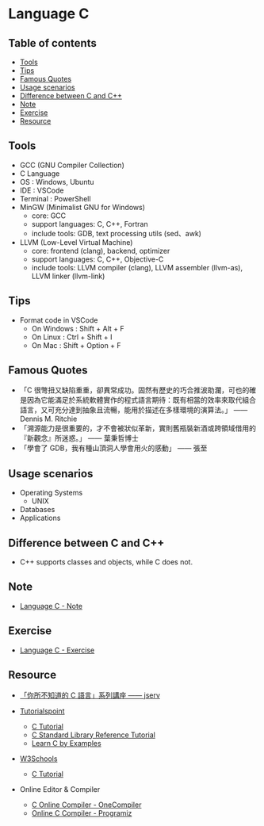 <!-- omit in toc -->
# Language C

<!-- omit in toc -->
## Table of contents

- [Tools](#tools)
- [Tips](#tips)
- [Famous Quotes](#famous-quotes)
- [Usage scenarios](#usage-scenarios)
- [Difference between C and C++](#difference-between-c-and-c)
- [Note](#note)
- [Exercise](#exercise)
- [Resource](#resource)

## Tools

- GCC (GNU Compiler Collection)
- C Language
- OS : Windows, Ubuntu
- IDE : VSCode
- Terminal : PowerShell
- MinGW (Minimalist GNU for Windows)
  - core: GCC
  - support languages: C, C++, Fortran
  - include tools: GDB, text processing utils (sed、awk)
- LLVM (Low-Level Virtual Machine)
  - core: frontend (clang), backend, optimizer
  - support languages: C, C++, Objective-C
  - include tools: LLVM compiler (clang), LLVM assembler (llvm-as), LLVM linker (llvm-link)

## Tips

- Format code in VSCode
  - On Windows : Shift + Alt + F
  - On Linux : Ctrl + Shift + I
  - On Mac : Shift + Option + F

## Famous Quotes

- 「C 很彆扭又缺陷重重，卻異常成功。固然有歷史的巧合推波助瀾，可也的確是因為它能滿足於系統軟體實作的程式語言期待：既有相當的效率來取代組合語言，又可充分達到抽象且流暢，能用於描述在多樣環境的演算法。」 —— Dennis M. Ritchie
- 「溯源能力是很重要的，才不會被狀似革新，實則舊瓶裝新酒或跨領域借用的『新觀念』所迷惑。」 —— 葉秉哲博士
- 「學會了 GDB，我有種山頂洞人學會用火的感動」 —— 張至

## Usage scenarios

- Operating Systems
  - UNIX
- Databases
- Applications

## Difference between C and C++

- C++ supports classes and objects, while C does not.

## Note

- [Language C - Note](./readme-note.md)

## Exercise

- [Language C - Exercise](./readme-exercise.md)

## Resource

- [「你所不知道的 C 語言」系列講座 —— jserv](https://hackmd.io/@sysprog/c-programmin)

- [Tutorialspoint](https://www.tutorialspoint.com/)
  - [C Tutorial](https://www.tutorialspoint.com/cprogramming/index.htm)
  - [C Standard Library Reference Tutorial](https://www.tutorialspoint.com/c_standard_library/index.htm)
  - [Learn C by Examples](https://www.tutorialspoint.com/learn_c_by_examples/index.htm)

- [W3Schools](https://www.w3schools.com/)
  - [C Tutorial](https://www.w3schools.com/c/index.php)

- Online Editor & Compiler
  - [C Online Compiler - OneCompiler](https://onecompiler.com/c)
  - [Online C Compiler - Programiz](https://www.programiz.com/c-programming/online-compiler/)
